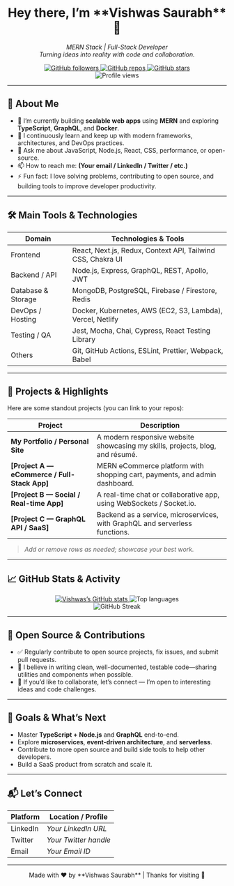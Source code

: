 <!--
  🎯 Profile README for Vishwas Saurabh — MERN & Full-Stack Developer
  💡 You can paste this into the your GitHub profile repo's README.md
-->

<div align="center">
  <h1>Hey there, I’m **Vishwas Saurabh** 👋</h1>

  <p>
    <em>
      MERN Stack | Full-Stack Developer <br />
      Turning ideas into reality with code and collaboration.
    </em>
  </p>

  <p>
    <a href="https://github.com/Vishwassaurabh">
      <img alt="GitHub followers" src="https://img.shields.io/github/followers/Vishwassaurabh?label=Follow&style=social" />
    </a>
    <a href="https://github.com/Vishwassaurabh?tab=repositories">
      <img alt="GitHub repos" src="https://img.shields.io/github/repo-count/Vishwassaurabh" />
    </a>
    <a href="https://github.com/Vishwassaurabh?tab=stars">
      <img alt="GitHub stars" src="https://img.shields.io/github/stars/Vishwassaurabh" />
    </a>
    <br />
    <img alt="Profile views" src="https://komarev.com/ghpvc/?username=Vishwassaurabh&style=flat-square" />
  </p>
</div>

---

## 🚀 About Me

- 🔭 I’m currently building **scalable web apps** using **MERN** and exploring **TypeScript**, **GraphQL**, and **Docker**.
- 🌱 I continuously learn and keep up with modern frameworks, architectures, and DevOps practices.
- 💬 Ask me about JavaScript, Node.js, React, CSS, performance, or open-source.
- 📫 How to reach me: **(Your email / LinkedIn / Twitter / etc.)**  
- ⚡ Fun fact: I love solving problems, contributing to open source, and building tools to improve developer productivity.

---

## 🛠️ Main Tools & Technologies

| Domain           | Technologies & Tools                                      |
|------------------|------------------------------------------------------------|
| Frontend         | React, Next.js, Redux, Context API, Tailwind CSS, Chakra UI |
| Backend / API    | Node.js, Express, GraphQL, REST, Apollo, JWT                |
| Database & Storage| MongoDB, PostgreSQL, Firebase / Firestore, Redis           |
| DevOps / Hosting | Docker, Kubernetes, AWS (EC2, S3, Lambda), Vercel, Netlify |
| Testing / QA     | Jest, Mocha, Chai, Cypress, React Testing Library           |
| Others           | Git, GitHub Actions, ESLint, Prettier, Webpack, Babel       |

---

## 📂 Projects & Highlights

Here are some standout projects (you can link to your repos):

| Project | Description |
|--------|-------------|
| **My Portfolio / Personal Site** | A modern responsive website showcasing my skills, projects, blog, and résumé. |
| **[Project A — eCommerce / Full-Stack App]** | MERN eCommerce platform with shopping cart, payments, and admin dashboard. |
| **[Project B — Social / Real-time App]** | A real-time chat or collaborative app, using WebSockets / Socket.io. |
| **[Project C — GraphQL API / SaaS]** | Backend as a service, microservices, with GraphQL and serverless functions. |

> _Add or remove rows as needed; showcase your best work._

---

## 📈 GitHub Stats & Activity

<div align="center">
  <a href="https://github.com/Vishwassaurabh">
    <img alt="Vishwas’s GitHub stats" src="https://github-readme-stats.vercel.app/api?username=Vishwassaurabh&show_icons=true&theme=radical&count_private=true" />
  </a>
  <img alt="Top languages" src="https://github-readme-stats.vercel.app/api/top-langs/?username=Vishwassaurabh&layout=compact&theme=radical" />
  <br />
  <img alt="GitHub Streak" src="https://github-readme-streak-stats.herokuapp.com/?user=Vishwassaurabh&theme=radical" />
</div>

---

## 🌟 Open Source & Contributions

- ✅ Regularly contribute to open source projects, fix issues, and submit pull requests.
- 📂 I believe in writing clean, well-documented, testable code—sharing utilities and components when possible.
- 🧩 If you’d like to collaborate, let’s connect — I’m open to interesting ideas and code challenges.

---

## 🎯 Goals & What’s Next

- Master **TypeScript + Node.js** and **GraphQL** end-to-end.
- Explore **microservices**, **event-driven architecture**, and **serverless**.
- Contribute to more open source and build side tools to help other developers.
- Build a SaaS product from scratch and scale it.

---

## 📬 Let’s Connect

| Platform | Location / Profile |
|---------|----------------------|
| LinkedIn | _Your LinkedIn URL_ |
| Twitter | _Your Twitter handle_ |
| Email | _Your Email ID_ |

---

<p align="center">
  Made with ❤️ by **Vishwas Saurabh** | Thanks for visiting 👀  
</p>
